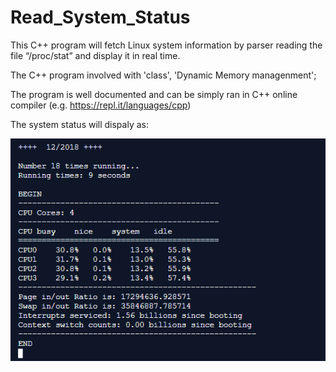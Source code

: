 # Read_System_Status
This C++ program will fetch Linux system information by parser reading the file “/proc/stat” and display it in real time.

The C++ program involved with 'class', 'Dynamic Memory managenment';

The program is well documented and can be simply ran in C++ online compiler (e.g. https://repl.it/languages/cpp)

The system status will dispaly as:

![overview](https://raw.githubusercontent.com/JieGH/Read_System_Status/master/Capture.PNG)


